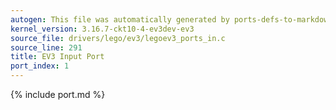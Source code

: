 ```yaml
---
autogen: This file was automatically generated by ports-defs-to-markdown.py
kernel_version: 3.16.7-ckt10-4-ev3dev-ev3
source_file: drivers/lego/ev3/legoev3_ports_in.c
source_line: 291
title: EV3 Input Port
port_index: 1
---
```


{% include port.md %}
